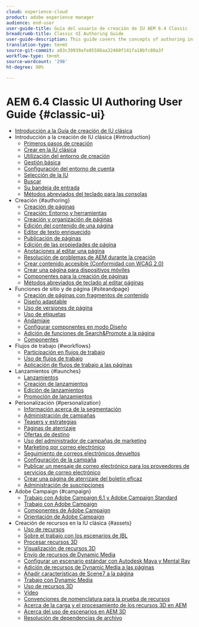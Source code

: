 ```yaml
---
cloud: experience-cloud
product: adobe experience manager
audience: end-user
user-guide-title: Guía del usuario de creación de IU AEM 6.4 Classic
breadcrumb-title: Classic UI Authoring Guide
user-guide-description: This guide covers the concepts of authoring in AEM in the classic user interface.
translation-type: tm+mt
source-git-commit: a83c39939afe85586aa32460f141fa18bfc80a3f
workflow-type: tm+mt
source-wordcount: '298'
ht-degree: 90%

---
```



# AEM 6.4 Classic UI Authoring User Guide {#classic-ui}

+ [Introducción a la Guía de creación de IU clásica](home.md)
+ Introducción a la creación de IU clásica {#introduction}
   + [Primeros pasos de creación](classic-page-author-first-steps.md)
   + [Crear en la IU clásica](classicui.md)
   + [Utilización del entorno de creación](author-env.md)
   + [Gestión básica](author-env-basic-handling.md)
   + [Configuración del entorno de cuenta](author-env-user-props.md)
   + [Selección de la IU](author-env-select-ui.md)
   + [Buscar](author-env-search.md)
   + [Su bandeja de entrada](author-env-inbox.md)
   + [Métodos abreviados del teclado para las consolas](author-env-keyboard-shortcuts.md)
+ Creación {#authoring}
   + [Creación de páginas](classic-page-author.md)
   + [Creación: Entorno y herramientas](classic-page-author-env-tools.md)
   + [Creación y organización de páginas](classic-page-author-manage-pages.md)
   + [Edición del contenido de una página](classic-page-author-edit-content.md)
   + [Editor de texto enriquecido](classic-page-author-rich-text-editor.md)
   + [Publicación de páginas](classic-page-author-publish-pages.md)
   + [Edición de las propiedades de página](classic-page-author-edit-page-properties.md)
   + [Anotaciones al editar una página](classic-page-author-annotations.md)
   + [Resolución de problemas de AEM durante la creación](classic-page-author-troubleshooting.md)
   + [Crear contenido accesible (Conformidad con WCAG 2.0)](classic-page-author-accessible-content.md)
   + [Crear una página para dispositivos móviles ](classic-feature-mobile.md)
   + [Componentes para la creación de páginas](classic-page-author-edit-mode.md)
   + [Métodos abreviados de teclado al editar páginas](classic-page-author-keyboard-shortcuts.md)
+ Funciones de sitio y de página {#siteandpage}
   + [Creación de páginas con fragmentos de contenido](classic-page-author-content-fragments.md)
   + [Diseño adaptable](classic-page-author-responsive-layout.md)
   + [Uso de versiones de página  ](classic-page-author-work-with-versions.md)
   + [Uso de etiquetas](classic-feature-tags.md)
   + [Andamiaje](classic-feature-scaffolding.md)
   + [Configurar componentes en modo Diseño](classic-page-author-design-mode.md)
   + [Adición de funciones de Search&amp;Promote a la página](classic-feature-search-promote.md)
   + [Componentes](classic-page-author-default-components.md)
+ Flujos de trabajo {#workflows}
   + [Participación en flujos de trabajo](classic-workflows-participating.md)
   + [Uso de flujos de trabajo](classic-workflows.md)
   + [Aplicación de flujos de trabajo a las páginas](classic-workflows-applying.md)
+ Lanzamientos {#launches}
   + [Lanzamientos](classic-launches.md)
   + [Creación de lanzamientos](classic-launches-creating.md)
   + [Edición de lanzamientos](classic-launches-editing.md)
   + [Promoción de lanzamientos](classic-launches-promoting.md)
+ Personalización {#personalization}
   + [Información acerca de la segmentación](classic-personalization-campaigns-segmentation.md)
   + [Administración de campañas](classic-personalization-campaigns.md)
   + [Teasers y estrategias](classic-personalization-campaigns-teasers-strategy.md)
   + [Páginas de aterrizaje](classic-personalization-campaigns-landingpage.md)
   + [Ofertas de destino](classic-personalization-campaigns-target-offers.md)
   + [Uso del administrador de campañas de marketing](classic-personalization-campaigns-mktg-manager.md)
   + [Marketing por correo electrónico](classic-personalization-campaigns-email.md)
   + [Seguimiento de correos electrónicos devueltos](classic-personalization-campaigns-email-tracking-bounces.md)
   + [Configuración de la campaña](classic-personalization-campaigns-setting-up-your.md)
   + [Publicar un mensaje de correo electrónico para los proveedores de servicios de correo electrónico](classic-personalization-campaigns-email-newsletters.md)
   + [Crear una página de aterrizaje del boletín eficaz](classic-personalization-campaigns-email-landingpage.md)
   + [Administración de suscripciones](classic-personalization-campaigns-email-subscriptions.md) 
+ Adobe Campaign {#campaign}
   + [Trabajo con Adobe Campaign 6.1 y Adobe Campaign Standard](classic-personalization-ac-campaign.md)
   + [Trabajo con Adobe Campaign](classic-personalization-ac.md)
   + [Componentes de Adobe Campaign](classic-personalization-ac-components.md)
   + [Orientación de Adobe Campaign](classic-personalization-ac-target.md)
+ Creación de recursos en la IU clásica {#assets}
   + [Uso de recursos](classicui-assets.md)
   + [Sobre el trabajo con los escenarios de IBL](classicui-stages-aem3d-ibl.md)
   + [Procesar recursos 3D](classicui-rendering-3d.md)
   + [Visualización de recursos 3D](classicui-view-3d-assets.md)
   + [Envío de recursos de Dynamic Media](dynamic-media-assets-delivering.md)
   + [Configurar un escenario estándar con Autodesk Maya y Mental Ray](classicui-stages-aem3d-ad-mr.md)
   + [Adición de recursos de Dynamic Media a las páginas](dynamic-media-assets-adding-to-page.md)
   + [Añadir características de Scene7 a la página](manage-assets-classic-s7.md)
   + [Trabajo con Dynamic Media](dynamic-media-assets.md)
   + [Uso de recursos 3D](classicui-3dassets.md)
   + [Vídeo](manage-assets-classic-s7-video.md)
   + [Convenciones de nomenclatura para la prueba de recursos](asset-naming-conventions.md)
   + [Acerca de la carga y el procesamiento de los recursos 3D en AEM](classicui-upload-proc-3d.md)
   + [Acerca del uso de escenarios en AEM 3D](classicui-stages-aem3d.md)
   + [Resolución de dependencias de archivo](classicui-upload-proc-3d-resolve-dependencies.md)
